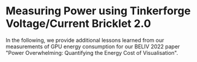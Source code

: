 # Measuring Power using Tinkerforge Voltage/Current Bricklet 2.0
In the following, we provide additional lessons learned from our measurements of GPU energy consumption for our BELIV 2022 paper "Power Overwhelming: Quantifying the Energy Cost of Visualisation".
